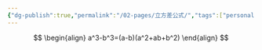 ```yaml
---
{"dg-publish":true,"permalink":"/02-pages/立方差公式/","tags":["personal/blog","math/初等数学"]}
---
```


$$
\begin{align}
 a^3-b^3=(a-b)(a^2+ab+b^2)
\end{align}
$$
